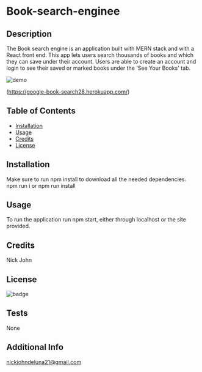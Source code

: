 # Book-search-enginee

## Description

The Book search engine is an application built with MERN stack and with a React front end. This app lets users search thousands of books and which they can save under their account. Users are able to create an account and login to see their saved or marked books under the 'See Your Books' tab.

![demo](https://user-images.githubusercontent.com/81334326/133946990-9ad0a48e-696f-4c59-9b05-9dc4e1768a6b.png)



(https://google-book-search28.herokuapp.com/)

## Table of Contents

- [Installation](#installation)
- [Usage](#usage)
- [Credits](#credits)
- [License](#license)

## Installation

Make sure to run npm install to download all the needed dependencies.
npm run i or npm run install

## Usage

To run the application run npm start, either through localhost or the site provided.

## Credits

Nick John

## License

![badge](https://img.shields.io/badge/license-mit-brightgreen)

## Tests

None

## Additional Info

nickjohndeluna21@gmail.com
